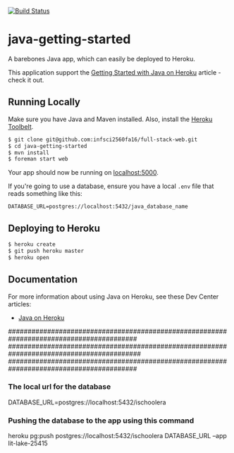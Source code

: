 [![Build Status](https://travis-ci.org/infsci2560fa16/full-stack-web.svg?branch=master)](https://travis-ci.org/infsci2560fa16/full-stack-web)

# java-getting-started

A barebones Java app, which can easily be deployed to Heroku.  

This application support the [Getting Started with Java on Heroku](https://devcenter.heroku.com/articles/getting-started-with-java) article - check it out.

## Running Locally

Make sure you have Java and Maven installed.  Also, install the [Heroku Toolbelt](https://toolbelt.heroku.com/).

```sh
$ git clone git@github.com:infsci2560fa16/full-stack-web.git
$ cd java-getting-started
$ mvn install
$ foreman start web
```

Your app should now be running on [localhost:5000](http://localhost:5000/).

If you're going to use a database, ensure you have a local `.env` file that reads something like this:

```
DATABASE_URL=postgres://localhost:5432/java_database_name
```

## Deploying to Heroku

```sh
$ heroku create
$ git push heroku master
$ heroku open
```

## Documentation

For more information about using Java on Heroku, see these Dev Center articles:

- [Java on Heroku](https://devcenter.heroku.com/categories/java)


#########################################################################################
##########################################################################################
#########################################################################################

### The local url for the database

DATABASE_URL=postgres://localhost:5432/ischoolera 

### Pushing the database to the app using this command

heroku pg:push postgres://localhost:5432/ischoolera DATABASE_URL –app lit-lake-25415